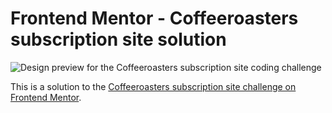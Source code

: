 # Frontend Mentor - Coffeeroasters subscription site solution

![Design preview for the Coffeeroasters subscription site coding challenge](./preview.jpg)

This is a solution to the [Coffeeroasters subscription site challenge on Frontend Mentor](https://www.frontendmentor.io/challenges/coffeeroasters-subscription-site-5Fc26HVY6).
